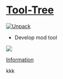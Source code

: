 # [Tool-Tree](https://zenlua.github.io/Tool-Tree)

[![Unpack](https://github.com/Zenlua/Tool-Tree/actions/workflows/main.yml/badge.svg)](https://github.com/Zenlua/Tool-Tree/actions/workflows/main.yml)

+ Develop mod tool

![](https://komarev.com/ghpvc/?username=Zenlua&abbreviated=true)

[Information](https://zenlua.github.io/Tool-Tree/Paypal.html)

kkk
